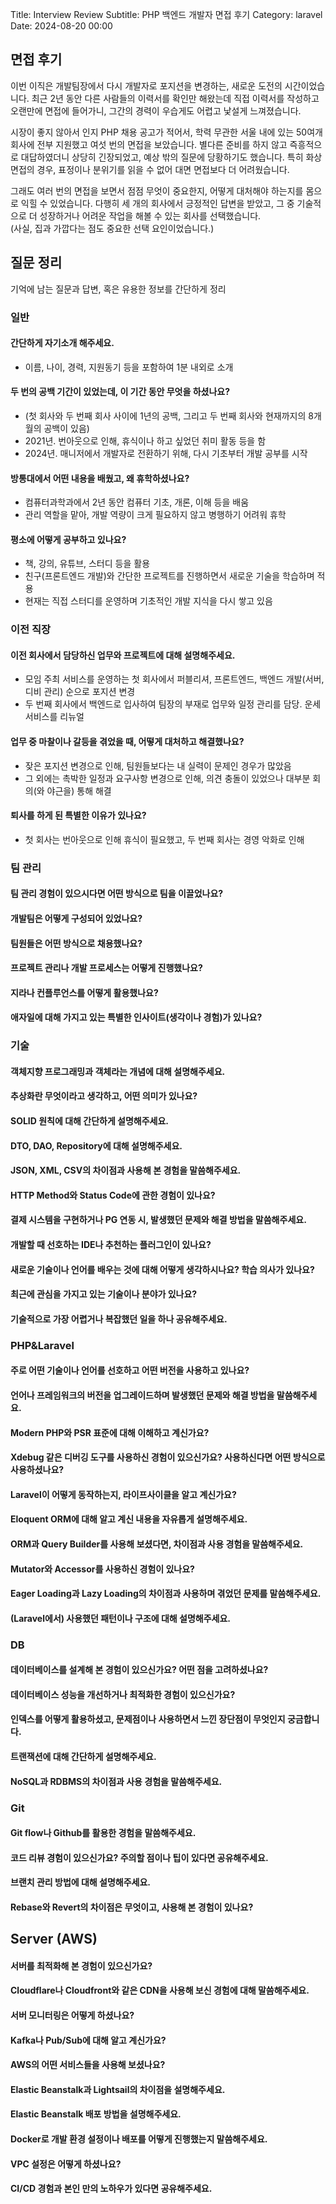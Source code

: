 Title: Interview Review
Subtitle: PHP 백엔드 개발자 면접 후기
Category: laravel
Date: 2024-08-20 00:00

## 면접 후기

이번 이직은 개발팀장에서 다시 개발자로 포지션을 변경하는, 새로운 도전의 시간이었습니다.
최근 2년 동안 다른 사람들의 이력서를 확인만 해왔는데 직접 이력서를 작성하고 오랜만에 면접에 들어가니, 그간의 경력이 우습게도 어렵고 낯설게 느껴졌습니다.

시장이 좋지 않아서 인지 PHP 채용 공고가 적어서, 학력 무관한 서울 내에 있는 50여개 회사에 전부 지원했고 여섯 번의 면접을 보았습니다.
별다른 준비를 하지 않고 즉흥적으로 대답하였더니 상당히 긴장되었고, 예상 밖의 질문에 당황하기도 했습니다.
특히 화상 면접의 경우, 표정이나 분위기를 읽을 수 없어 대면 면접보다 더 어려웠습니다.

그래도 여러 번의 면접을 보면서 점점 무엇이 중요한지, 어떻게 대처해야 하는지를 몸으로 익힐 수 있었습니다.
다행히 세 개의 회사에서 긍정적인 답변을 받았고, 그 중 기술적으로 더 성장하거나 어려운 작업을 해볼 수 있는 회사를 선택했습니다.  
(사실, 집과 가깝다는 점도 중요한 선택 요인이었습니다.)

## 질문 정리

기억에 남는 질문과 답변, 혹은 유용한 정보를 간단하게 정리

### 일반

#### 간단하게 자기소개 해주세요.

- 이름, 나이, 경력, 지원동기 등을 포함하여 1분 내외로 소개

#### 두 번의 공백 기간이 있었는데, 이 기간 동안 무엇을 하셨나요?

- (첫 회사와 두 번째 회사 사이에 1년의 공백, 그리고 두 번째 회사와 현재까지의 8개월의 공백이 있음)
- 2021년. 번아웃으로 인해, 휴식이나 하고 싶었던 취미 활동 등을 함
- 2024년. 매니저에서 개발자로 전환하기 위해, 다시 기초부터 개발 공부를 시작

#### 방통대에서 어떤 내용을 배웠고, 왜 휴학하셨나요?

- 컴퓨터과학과에서 2년 동안 컴퓨터 기초, 개론, 이해 등을 배움
- 관리 역할을 맡아, 개발 역량이 크게 필요하지 않고 병행하기 어려워 휴학 

#### 평소에 어떻게 공부하고 있나요?

- 책, 강의, 유튜브, 스터디 등을 활용
- 친구(프론트엔드 개발)와 간단한 프로젝트를 진행하면서 새로운 기술을 학습하며 적용
- 현재는 직접 스터디를 운영하며 기초적인 개발 지식을 다시 쌓고 있음

### 이전 직장

#### 이전 회사에서 담당하신 업무와 프로젝트에 대해 설명해주세요.

- 모임 주최 서비스를 운영하는 첫 회사에서 퍼블리셔, 프론트엔드, 백엔드 개발(서버, 디비 관리) 순으로 포지션 변경
- 두 번째 회사에서 백엔드로 입사하여 팀장의 부재로 업무와 일정 관리를 담당. 운세 서비스를 리뉴얼

#### 업무 중 마찰이나 갈등을 겪었을 때, 어떻게 대처하고 해결했나요?

- 잦은 포지션 변경으로 인해, 팀원들보다는 내 실력이 문제인 경우가 많았음
- 그 외에는 촉박한 일정과 요구사항 변경으로 인해, 의견 충돌이 있었으나 대부분 회의(와 야근을) 통해 해결

#### 퇴사를 하게 된 특별한 이유가 있나요?

- 첫 회사는 번아웃으로 인해 휴식이 필요했고, 두 번째 회사는 경영 악화로 인해

### 팀 관리

#### 팀 관리 경험이 있으시다면 어떤 방식으로 팀을 이끌었나요?

#### 개발팀은 어떻게 구성되어 있었나요?

#### 팀원들은 어떤 방식으로 채용했나요?

#### 프로젝트 관리나 개발 프로세스는 어떻게 진행했나요?

#### 지라나 컨플루언스를 어떻게 활용했나요?

#### 애자일에 대해 가지고 있는 특별한 인사이트(생각이나 경험)가 있나요?

### 기술

#### 객체지향 프로그래밍과 객체라는 개념에 대해 설명해주세요.

#### 추상화란 무엇이라고 생각하고, 어떤 의미가 있나요?

#### SOLID 원칙에 대해 간단하게 설명해주세요.

#### DTO, DAO, Repository에 대해 설명해주세요.

#### JSON, XML, CSV의 차이점과 사용해 본 경험을 말씀해주세요.

#### HTTP Method와 Status Code에 관한 경험이 있나요?

#### 결제 시스템을 구현하거나 PG 연동 시, 발생했던 문제와 해결 방법을 말씀해주세요.

#### 개발할 때 선호하는 IDE나 추천하는 플러그인이 있나요?

#### 새로운 기술이나 언어를 배우는 것에 대해 어떻게 생각하시나요? 학습 의사가 있나요?

#### 최근에 관심을 가지고 있는 기술이나 분야가 있나요?

#### 기술적으로 가장 어렵거나 복잡했던 일을 하나 공유해주세요.

### PHP&Laravel

#### 주로 어떤 기술이나 언어를 선호하고 어떤 버전을 사용하고 있나요?

#### 언어나 프레임워크의 버전을 업그레이드하며 발생했던 문제와 해결 방법을 말씀해주세요.

#### Modern PHP와 PSR 표준에 대해 이해하고 계신가요?

#### Xdebug 같은 디버깅 도구를 사용하신 경험이 있으신가요? 사용하신다면 어떤 방식으로 사용하셨나요?

#### Laravel이 어떻게 동작하는지, 라이프사이클을 알고 계신가요?

#### Eloquent ORM에 대해 알고 계신 내용을 자유롭게 설명해주세요.

#### ORM과 Query Builder를 사용해 보셨다면, 차이점과 사용 경험을 말씀해주세요.

#### Mutator와 Accessor를 사용하신 경험이 있나요?

#### Eager Loading과 Lazy Loading의 차이점과 사용하며 겪었던 문제를 말씀해주세요.

#### (Laravel에서) 사용했던 패턴이나 구조에 대해 설명해주세요.

### DB

#### 데이터베이스를 설계해 본 경험이 있으신가요? 어떤 점을 고려하셨나요?

#### 데이터베이스 성능을 개선하거나 최적화한 경험이 있으신가요?

#### 인덱스를 어떻게 활용하셨고, 문제점이나 사용하면서 느낀 장단점이 무엇인지 궁금합니다.

#### 트랜잭션에 대해 간단하게 설명해주세요.

#### NoSQL과 RDBMS의 차이점과 사용 경험을 말씀해주세요.

### Git

#### Git flow나 Github를 활용한 경험을 말씀해주세요.

#### 코드 리뷰 경험이 있으신가요? 주의할 점이나 팁이 있다면 공유해주세요.

#### 브랜치 관리 방법에 대해 설명해주세요.

#### Rebase와 Revert의 차이점은 무엇이고, 사용해 본 경험이 있나요?

## Server (AWS)

#### 서버를 최적화해 본 경험이 있으신가요?

#### Cloudflare나 Cloudfront와 같은 CDN을 사용해 보신 경험에 대해 말씀해주세요.

#### 서버 모니터링은 어떻게 하셨나요?

#### Kafka나 Pub/Sub에 대해 알고 계신가요?

#### AWS의 어떤 서비스들을 사용해 보셨나요?

#### Elastic Beanstalk과 Lightsail의 차이점을 설명해주세요.

#### Elastic Beanstalk 배포 방법을 설명해주세요.

#### Docker로 개발 환경 설정이나 배포를 어떻게 진행했는지 말씀해주세요.

#### VPC 설정은 어떻게 하셨나요?

#### CI/CD 경험과 본인 만의 노하우가 있다면 공유해주세요.
